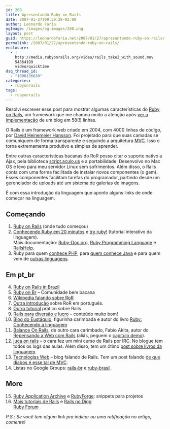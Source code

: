 ```yaml
---
id: 208
title: Apresentando Ruby on Rails
date: 2007-01-27T00:39:28-02:00
author: Leonardo Faria
ogImage: /images/og-images/208.png
layout: post
guid: https://leonardofaria.net/2007/01/27/apresentando-ruby-on-rails/
permalink: /2007/01/27/apresentando-ruby-on-rails/
enclosure:
  - |
    http://media.rubyonrails.org/video/rails_take2_with_sound.mov
    54364199
    video/quicktime
dsq_thread_id:
  - "1000136630"
categories:
  - rubyonrails
tags:
  - rubyonrails
---
```

Resolvi escrever esse post para mostrar algumas características do [Ruby on Rails](http://www.rubyonrails.org), um framework que me chamou muito a atenção após [ver a implementação](http://media.rubyonrails.org/video/rails_take2_with_sound.mov) de um blog em 58(!) linhas.

O Rails é um framework web criado em 2004, com 4000 linhas de código, por [David Heinemeier Hansson](http://www.loudthinking.com/). Foi projetado para que suas camadas se comuniquem de forma transparente e seguindo a arquitetura [MVC](http://pt.wikipedia.org/wiki/MVC). Isso o torna extremamente produtivo e simples de aprender.

Entre outras características bacanas do RoR posso citar o suporte nativo a Ajax, pela biblioteca [script.aculo.us](http://script.aculo.us) e a portabilidade. Desenvolvo no Mac OS e levo para meu servidor Linux sem sofrimentos. Além disso, o Rails conta com uma forma facilitada de instalar novos componentes (o gem). Esses componentes facilitam tarefas do programador, partindo desde um gerenciador de uploads até um sistema de galerias de imagens.

É com essa introdução da linguagem que aponto alguns links de onde começar na linguagem.

## Começando

1) [Ruby on Rails](http://www.rubyonrails.org/) (onde tudo começou)  
2) [Conhecendo Ruby em 20 minutos](http://www.ruby-lang.org/en/documentation/quickstart/) e [try ruby!](http://tryruby.hobix.com/) (tutorial interativo da linguagem).  
Mais documentação: [Ruby-Doc.org](http://ruby-doc.org/), [Ruby Programming Language](http://www.ruby-lang.org/en/) e [RailsHelp](http://railshelp.com/).  
3) Ruby para quem [conhece PHP](http://www.ruby-lang.org/en/documentation/ruby-from-other-languages/to-ruby-from-php/), para  [quem conhece Java](http://www.ruby-lang.org/en/documentation/ruby-from-other-languages/to-ruby-from-java/) e para quem vem de [outras linguagens](http://www.ruby-lang.org/en/documentation/ruby-from-other-languages/).

## Em pt_br

4) [Ruby on Rails in Brazil](http://www.rubyonrails.com.br/)  
5) [Ruby on Br](http://rubyonbr.org/) – Comunidade bem bacana  
6) [Wikipedia falando sobre RoR](http://pt.wikipedia.org/wiki/Ruby_on_Rails)  
7) [Outra introdução](http://blog.egenial.com.br/articles/2006/09/23/pequena-introdu%C3%A7%C3%A3o-ao-ruby-on-rails) sobre RoR em português.  
8) [Outro tutorial](http://wiki.rubygarden.org/Ruby/page/show/YesAnotherRailsTutorial) prático sobre Rails  
9) [Rails para diversão e lucro](http://kb.reflectivesurface.com/br/tutoriais/railsDiversaoLucro/) – conteúdo muito bom!  
10) [Blog do Eustáquio](http://www.eustaquiorangel.com/), figurinha carimbada e autor do livro [Ruby: Conhecendo a linguagem](http://www.submarino.com.br/books_productdetails.asp?Query=ProductPage&ProdTypeId=1&ProdId=1470481&franq=170759)  
11) [Balance On Rails](http://www.balanceonrails.com.br/), de outro cara carimbado, Fabio Akita, autor do [Repensando a Web com Rails](http://www.brasport.com.br/index.php?Escolha=8&Livro=L00209) (aliás, peguem o [capítulo demo](http://www.esnips.com/doc/d87f0bf9-ec81-4769-a943-d17bc466f7d2/Rails-03.pdf)).  
12) [juca on rails](http://rails.jkcosta.info/) – o cara fez um mini curso de Rails por IRC. No blogue tem todos os logs das aulas. Além disso, tem um ótimo [post sobre livros da linguagem](http://rails.jkcosta.info/articles/2006/06/15/livros-de-rails).  
13) [Tecnologias Web](http://alexmrg.wordpress.com/) – blog falando de Rails. Tem um post falando [de que diabos é esse tal de MVC](http://alexmrg.wordpress.com/2006/12/28/what-the-fuck-is-mvc/).  
14) Listas no Google Groups: [rails-br](http://groups.google.com/group/rails-br) e [ruby-brasil](http://groups.google.com/group/rubybrasil). 

## More

15) [Ruby Application Archive](http://raa.ruby-lang.org/) e [RubyForge](http://rubyforge.org/): snippets para projetos  
16) [Mais tutoriais de Rails](http://www.top-ten-tutorials.com/search.php?search=rails) e [Rails no Digg](http://digg.com/search?section=news&s=rails)  
[Ruby Forum](http://www.ruby-forum.com/)

_P.S.: Se você tem algum link pra indicar ou uma retificação no artigo, comente!_
